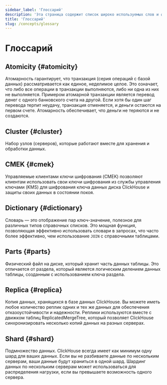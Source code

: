 ```yaml
---
sidebar_label: 'Глоссарий'
description: 'Эта страница содержит список широко используемых слов и фраз, касающихся ClickHouse, а также их определения.'
title: 'Глоссарий'
slug: /concepts/glossary
---
```



# Глоссарий

## Atomicity {#atomicity}

Атомарность гарантирует, что транзакция (серия операций с базой данных) рассматривается как единое, неделимое целое. Это означает, что либо все операции в транзакции выполняются, либо ни одна из них не выполняется. Примером атомарной транзакции является перевод денег с одного банковского счета на другой. Если хотя бы один шаг перевода терпит неудачу, транзакция отменяется, и деньги остаются на первом счете. Атомарность обеспечивает, что деньги не теряются и не создаются. 

## Cluster {#cluster}

Набор узлов (серверов), которые работают вместе для хранения и обработки данных.

## CMEK {#cmek}

Управляемые клиентами ключи шифрования (CMEK) позволяют клиентам использовать свои ключи шифрования из службы управления ключами (KMS) для шифрования ключа данных диска ClickHouse и защиты своих данных в состоянии покоя. 

## Dictionary {#dictionary}

Словарь — это отображение пар ключ-значение, полезное для различных типов справочных списков. Это мощная функция, позволяющая эффективно использовать словари в запросах, что часто более эффективно, чем использование `JOIN` с справочными таблицами.

## Parts {#parts}

Физический файл на диске, который хранит часть данных таблицы. Это отличается от раздела, который является логическим делением данных таблицы, созданным с использованием ключа раздела.

## Replica {#replica}

Копия данных, хранящихся в базе данных ClickHouse. Вы можете иметь любое количество реплик одних и тех же данных для обеспечения отказоустойчивости и надежности. Реплики используются вместе с движком таблиц ReplicatedMergeTree, который позволяет ClickHouse синхронизировать несколько копий данных на разных серверах.

## Shard {#shard}

Подмножество данных. ClickHouse всегда имеет как минимум одну шард для ваших данных. Если вы не разбиваете данные по нескольким серверам, ваши данные будут храниться в одной шард. Шардинг данных по нескольким серверам может использоваться для распределения нагрузки, если вы превышаете возможность одного сервера. 
